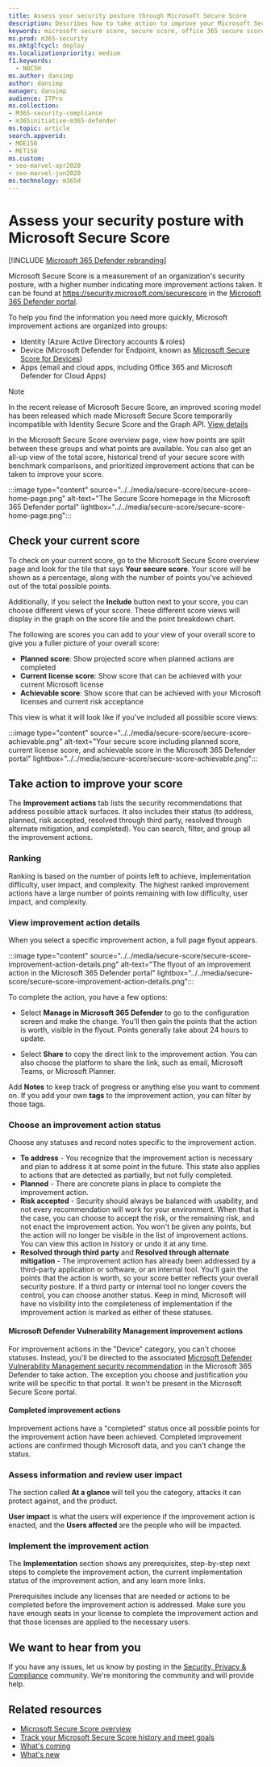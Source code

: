 ```yaml
---
title: Assess your security posture through Microsoft Secure Score
description: Describes how to take action to improve your Microsoft Secure Score in the Microsoft 365 Defender portal.
keywords: microsoft secure score, secure score, office 365 secure score, microsoft security score, Microsoft 365 Defender portal, improvement actions
ms.prod: m365-security
ms.mktglfcycl: deploy
ms.localizationpriority: medium
f1.keywords:
  - NOCSH
ms.author: dansimp
author: dansimp
manager: dansimp
audience: ITPro
ms.collection: 
- M365-security-compliance
- m365initiative-m365-defender
ms.topic: article
search.appverid: 
- MOE150
- MET150
ms.custom: 
- seo-marvel-apr2020
- seo-marvel-jun2020
ms.technology: m365d
---
```


# Assess your security posture with Microsoft Secure Score

[!INCLUDE [Microsoft 365 Defender rebranding](../includes/microsoft-defender.md)]

Microsoft Secure Score is a measurement of an organization's security posture, with a higher number indicating more improvement actions taken. It can be found at https://security.microsoft.com/securescore in the [Microsoft 365 Defender portal](microsoft-365-defender.md).

To help you find the information you need more quickly, Microsoft improvement actions are organized into groups:

- Identity (Azure Active Directory accounts & roles)
- Device (Microsoft Defender for Endpoint, known as [Microsoft Secure Score for Devices](/windows/security/threat-protection/microsoft-defender-atp/tvm-microsoft-secure-score-devices))
- Apps (email and cloud apps, including Office 365 and Microsoft Defender for Cloud Apps)

>[!NOTE]
>In the recent release of Microsoft Secure Score, an improved scoring model has been released which made Microsoft Secure Score temporarily incompatible with Identity Secure Score and the Graph API. [View details](microsoft-secure-score-whats-new.md)

In the Microsoft Secure Score overview page, view how points are split between these groups and what points are available. You can also get an all-up view of the total score, historical trend of your secure score with benchmark comparisons, and prioritized improvement actions that can be taken to improve your score.

:::image type="content" source="../../media/secure-score/secure-score-home-page.png" alt-text="The Secure Score homepage in the Microsoft 365 Defender portal" lightbox="../../media/secure-score/secure-score-home-page.png":::

## Check your current score

To check on your current score, go to the Microsoft Secure Score overview page and look for the tile that says **Your secure score**. Your score will be shown as a percentage, along with the number of points you've achieved out of the total possible points.

Additionally, if you select the **Include** button next to your score, you can choose different views of your score. These different score views will display in the graph on the score tile and the point breakdown chart.

The following are scores you can add to your view of your overall score to give you a fuller picture of your overall score:

- **Planned score**: Show projected score when planned actions are completed
- **Current license score**: Show score that can be achieved with your current Microsoft license
- **Achievable score**: Show score that can be achieved with your Microsoft licenses and current risk acceptance

This view is what it will look like if you've included all possible score views:

:::image type="content" source="../../media/secure-score/secure-score-achievable.png" alt-text="Your secure score including planned score, current license score, and achievable score in the Microsoft 365 Defender portal" lightbox="../../media/secure-score/secure-score-achievable.png":::

## Take action to improve your score

The **Improvement actions** tab lists the security recommendations that address possible attack surfaces. It also includes their status (to address, planned, risk accepted, resolved through third party, resolved through alternate mitigation, and completed). You can search, filter, and group all the improvement actions.  

### Ranking

Ranking is based on the number of points left to achieve, implementation difficulty, user impact, and complexity. The highest ranked improvement actions have a large number of points remaining with low difficulty, user impact, and complexity.

### View improvement action details

When you select a specific improvement action, a full page flyout appears.  

:::image type="content" source="../../media/secure-score/secure-score-improvement-action-details.png" alt-text="The flyout of an improvement action in the Microsoft 365 Defender portal" lightbox="../../media/secure-score/secure-score-improvement-action-details.png":::

To complete the action, you have a few options:

- Select **Manage in Microsoft 365 Defender** to go to the configuration screen and make the change. You'll then gain the points that the action is worth, visible in the flyout. Points generally take about 24 hours to update.

- Select **Share** to copy the direct link to the improvement action. You can also choose the platform to share the link, such as email, Microsoft Teams, or Microsoft Planner.

Add **Notes** to keep track of progress or anything else you want to comment on. If you add your own **tags** to the improvement action, you can filter by those tags.

### Choose an improvement action status

Choose any statuses and record notes specific to the improvement action.

- **To address** - You recognize that the improvement action is necessary and plan to address it at some point in the future. This state also applies to actions that are detected as partially, but not fully completed.
- **Planned** - There are concrete plans in place to complete the improvement action.
- **Risk accepted** - Security should always be balanced with usability, and not every recommendation will work for your environment. When that is the case, you can choose to accept the risk, or the remaining risk, and not enact the improvement action. You won't be given any points, but the action will no longer be visible in the list of improvement actions. You can view this action in history or undo it at any time.
- **Resolved through third party** and **Resolved through alternate mitigation** - The improvement action has already been addressed by a third-party application or software, or an internal tool. You'll gain the points that the action is worth, so your score better reflects your overall security posture. If a third party or internal tool no longer covers the control, you can choose another status. Keep in mind, Microsoft will have no visibility into the completeness of implementation if the improvement action is marked as either of these statuses.

#### Microsoft Defender Vulnerability Management improvement actions

For improvement actions in the "Device" category, you can't choose statuses. Instead, you'll be directed to the associated [Microsoft Defender Vulnerability Management security recommendation](/windows/security/threat-protection/microsoft-defender-atp/tvm-security-recommendation) in the Microsoft 365 Defender to take action. The exception you choose and justification you write will be specific to that portal. It won't be present in the Microsoft Secure Score portal.

#### Completed improvement actions

Improvement actions have a "completed" status once all possible points for the improvement action have been achieved. Completed improvement actions are confirmed though Microsoft data, and you can't change the status.

### Assess information and review user impact

The section called **At a glance** will tell you the category, attacks it can protect against, and the product.

**User impact** is what the users will experience if the improvement action is enacted, and the **Users affected** are the people who will be impacted.

### Implement the improvement action

The **Implementation** section shows any prerequisites, step-by-step next steps to complete the improvement action, the current implementation status of the improvement action, and any learn more links.

Prerequisites include any licenses that are needed or actions to be completed before the improvement action is addressed. Make sure you have enough seats in your license to complete the improvement action and that those licenses are applied to the necessary users.  

## We want to hear from you

If you have any issues, let us know by posting in the [Security, Privacy & Compliance](https://techcommunity.microsoft.com/t5/Security-Privacy-Compliance/bd-p/security_privacy) community. We're monitoring the community and will provide help.

## Related resources

- [Microsoft Secure Score overview](microsoft-secure-score.md)
- [Track your Microsoft Secure Score history and meet goals](microsoft-secure-score-history-metrics-trends.md)
- [What's coming](microsoft-secure-score-whats-coming.md)
- [What's new](microsoft-secure-score-whats-new.md)
